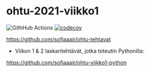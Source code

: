 # ohtu-2021-viikko1

![GithHub Actions](https://github.com/sofiaaair/ohtu-2021-viikko1/workflows/Java%20CI%20with%20Gradle/badge.svg)
[![codecov](https://codecov.io/gh/sofiaaair/ohtu-2021-viikko1/branch/main/graph/badge.svg?token=BB0WLGNBGK)](https://codecov.io/gh/sofiaaair/ohtu-2021-viikko1)

https://github.com/sofiaaair/ohtu-tehtavat

* Viikon 1 & 2 laskaritehtävät, jotka toteutin Pythonilla:
 
https://github.com/sofiaaair/ohtu-viikko1-python
